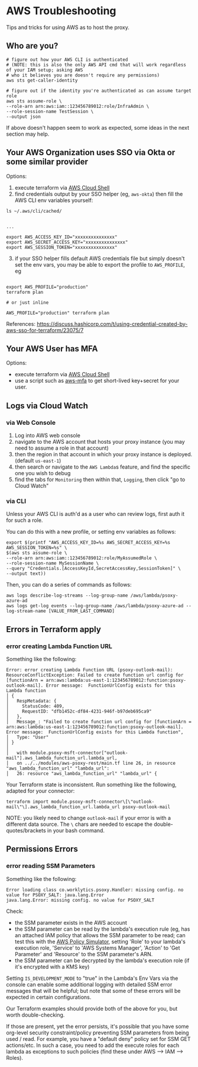 # AWS Troubleshooting

Tips and tricks for using AWS as to host the proxy.

## Who are you?

```shell
# figure out how your AWS CLI is authenticated
# (NOTE: this is also the only AWS API cmd that will work regardless of your IAM setup; asking AWS
# who it believes you are doesn't require any permissions)
aws sts get-caller-identity

# figure out if the identity you're authenticated as can assume target role
aws sts assume-role \
--role-arn arn:aws:iam::123456789012:role/InfraAdmin \
--role-session-name TestSession \
--output json
```

If above doesn't happen seem to work as expected, some ideas in the next section may help.

## Your AWS Organization uses SSO via Okta or some similar provider

Options:

1. execute terraform via [AWS Cloud Shell](cloud-shell.md)
2. find credentials output by your SSO helper (eg, `aws-okta`) then fill the AWS CLI env variables
   yourself:

```shell
ls ~/.aws/cli/cached/


...

export AWS_ACCESS_KEY_ID="xxxxxxxxxxxxxxx"
export AWS_SECRET_ACCESS_KEY="xxxxxxxxxxxxxxx"
export AWS_SESSION_TOKEN="xxxxxxxxxxxxxxx"
```

3. if your SSO helper fills default AWS credentials file but simply doesn't set the env vars, you
   may be able to export the profile to `AWS_PROFILE`, eg

```shell

export AWS_PROFILE="production"
terraform plan

# or just inline

AWS_PROFILE="production" terraform plan
```

References:
https://discuss.hashicorp.com/t/using-credential-created-by-aws-sso-for-terraform/23075/7

## Your AWS User has MFA

Options:

- execute terraform via [AWS Cloud Shell](cloud-shell.md)
- use a script such as [aws-mfa](https://github.com/broamski/aws-mfa) to get short-lived key+secret
  for your user.

## Logs via Cloud Watch

### via Web Console

1. Log into AWS web console
2. navigate to the AWS account that hosts your proxy instance (you may need to assume a role in that
   account)
3. then the region in that account in which your proxy instance is deployed. (default `us-east-1`)
4. then search or navigate to the `AWS Lambda`s feature, and find the specific one you wish to debug
5. find the tabs for `Monitoring` then within that, `Logging`, then click "go to Cloud Watch"

### via CLI

Unless your AWS CLI is auth'd as a user who can review logs, first auth it for such a role.

You can do this with a new profile, or setting env variables as follows:

```shell
export $(printf "AWS_ACCESS_KEY_ID=%s AWS_SECRET_ACCESS_KEY=%s AWS_SESSION_TOKEN=%s" \
$(aws sts assume-role \
--role-arn arn:aws:iam::123456789012:role/MyAssumedRole \
--role-session-name MySessionName \
--query "Credentials.[AccessKeyId,SecretAccessKey,SessionToken]" \
--output text))
```

Then, you can do a series of commands as follows:

```shell
aws logs describe-log-streams --log-group-name /aws/lambda/psoxy-azure-ad
aws logs get-log events --log-group-name /aws/lambda/psoxy-azure-ad --log-stream-name [VALUE_FROM_LAST_COMMAND]
```

## Errors in Terraform apply

### error creating Lambda Function URL

Something like the following:

```
Error: error creating Lambda Function URL (psoxy-outlook-mail): ResourceConflictException: Failed to create function url config for [functionArn = arn:aws:lambda:us-east-1:123456789012:function:psoxy-outlook-mail]. Error message:  FunctionUrlConfig exists for this Lambda function
│ {
│   RespMetadata: {
│     StatusCode: 409,
│     RequestID: "dfb1452c-df84-4231-946f-b97deb695ca9"
│   },
│   Message_: "Failed to create function url config for [functionArn = arn:aws:lambda:us-east-1:123456789012:function:psoxy-outlook-mail]. Error message:  FunctionUrlConfig exists for this Lambda function",
│   Type: "User"
│ }
│
│   with module.psoxy-msft-connector["outlook-mail"].aws_lambda_function_url.lambda_url,
│   on ../../modules/aws-psoxy-rest/main.tf line 26, in resource "aws_lambda_function_url" "lambda_url":
│   26: resource "aws_lambda_function_url" "lambda_url" {
```

Your Terraform state is inconsistent. Run something like the following, adapted for your connector:

```shell
terraform import module.psoxy-msft-connector\[\"outlook-mail\"\].aws_lambda_function_url.lambda_url psoxy-outlook-mail
```

NOTE: you likely need to change `outlook-mail` if your error is with a different data source. The
`\` chars are needed to escape the double-quotes/brackets in your bash command.

## Permissions Errors

### error reading SSM Parameters

Something like the following:

```
Error loading class co.worklytics.psoxy.Handler: missing config. no value for PSOXY_SALT: java.lang.Error
java.lang.Error: missing config. no value for PSOXY_SALT
```

Check:

- the SSM parameter exists in the AWS account
- the SSM parameter can be read by the lambda's execution rule (eg, has an attached IAM policy that
  allows the SSM parameter to be read; can test this with the
  [AWS Policy Simulator](https://policysim.aws.amazon.com/home/index.jsp), setting 'Role' to your
  lambda's execution role, 'Service' to 'AWS Systems Manager', 'Action' to 'Get Parameter' and
  'Resource' to the SSM parameter's ARN.
- the SSM parameter can be decrypted by the lambda's execution role (if it's encrypted with a KMS
  key)

Setting `IS_DEVELOPMENT_MODE` to "true" in the Lambda's Env Vars via the console can enable some
additional logging with detailed SSM error messages that will be helpful; but note that some of
these errors will be expected in certain configurations.

Our Terraform examples should provide both of the above for you, but worth double-checking.

If those are present, yet the error persists, it's possible that you have some org-level security
constraint/policy preventing SSM parameters from being used / read. For example, you have a "default
deny" policy set for SSM GET actions/etc. In such a case, you need to add the execute roles for each
lambda as exceptions to such policies (find these under AWS --> IAM --> Roles).
